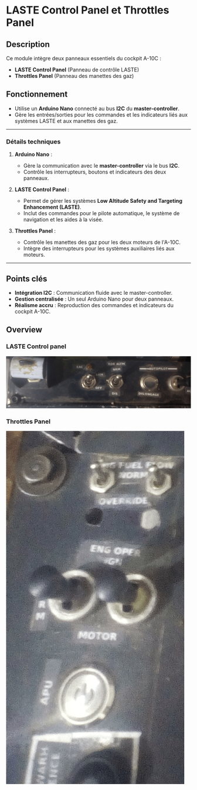 # LASTE Control Panel et Throttles Panel

## Description

Ce module intègre deux panneaux essentiels du cockpit A-10C :  
- **LASTE Control Panel** (Panneau de contrôle LASTE)  
- **Throttles Panel** (Panneau des manettes des gaz)

## Fonctionnement

- Utilise un **Arduino Nano** connecté au bus **I2C** du **master-controller**.  
- Gère les entrées/sorties pour les commandes et les indicateurs liés aux systèmes LASTE et aux manettes des gaz.

---

### Détails techniques

1. **Arduino Nano** :  
   - Gère la communication avec le **master-controller** via le bus **I2C**.  
   - Contrôle les interrupteurs, boutons et indicateurs des deux panneaux.

2. **LASTE Control Panel** :  
   - Permet de gérer les systèmes **Low Altitude Safety and Targeting Enhancement (LASTE)**.  
   - Inclut des commandes pour le pilote automatique, le système de navigation et les aides à la visée.

3. **Throttles Panel** :  
   - Contrôle les manettes des gaz pour les deux moteurs de l'A-10C.  
   - Intègre des interrupteurs pour les systèmes auxiliaires liés aux moteurs.

---

## Points clés

- **Intégration I2C** : Communication fluide avec le master-controller.  
- **Gestion centralisée** : Un seul Arduino Nano pour deux panneaux.  
- **Réalisme accru** : Reproduction des commandes et indicateurs du cockpit A-10C.


## Overview
### LASTE Control panel
![plot](./overview_laste.png)

### Throttles Panel
![plot](./overview_throttle.png)
